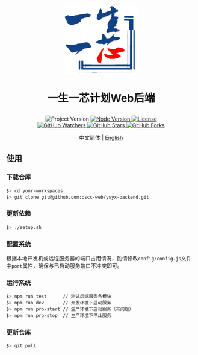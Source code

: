 <p align="center">
    <img alt="Logo" src="https://github.com/oscc-web/ysyx-website-resources/blob/main/images/logo/ysyx.png" width="200">
</p>

<h1>
    <p align="center">一生一芯计划Web后端</p>
</h1>

<p align="center">
    <a title="Project Version">
        <img alt="Project Version" src="https://img.shields.io/badge/version-1.0.0-brightgreen" />
    </a>
    <a title="Node Version" target="_blank" href="https://nodejs.org">
        <img alt="Node Version" src="https://img.shields.io/badge/Node-%3E%3D16.19.1-blue" />
    </a>
    <a title="License" target="_blank" href="https://github.com/oscc-web/ysyx-backend/blob/master/LICENSE">
        <img alt="License" src="https://img.shields.io/github/license/oscc-web/ysyx-backend.svg" />
    </a>
    <br/>
    <a title="GitHub Watchers" target="_blank" href="https://github.com/oscc-web/ysyx-backend/watchers">
        <img alt="GitHub Watchers" src="https://img.shields.io/github/watchers/oscc-web/ysyx-backend.svg?label=Watchers&style=social" />
    </a>
    <a title="GitHub Stars" target="_blank" href="https://github.com/oscc-web/ysyx-backend/stargazers">
        <img alt="GitHub Stars" src="https://img.shields.io/github/stars/oscc-web/ysyx-backend.svg?label=Stars&style=social" />
    </a>
    <a title="GitHub Forks" target="_blank" href="https://github.com/oscc-web/ysyx-backend/network/members">
        <img alt="GitHub Forks" src="https://img.shields.io/github/forks/oscc-web/ysyx-backend.svg?label=Forks&style=social" />
    </a>
</p>

<p align="center">中文简体 | <a title="English" href="README.md">English</a></p>

## 使用

### 下载仓库

```sh
$> cd your-workspaces
$> git clone git@github.com:oscc-web/ysyx-backend.git
```

### 更新依赖

```sh
$> ./setup.sh
```

### 配置系统

根据本地开发机或远程服务器的端口占用情况，酌情修改`config/config.js`文件中`port`属性，确保与已启动服务端口不冲突即可。

### 运行系统

```sh
$> npm run test      // 测试后端服务各模块
$> npm run dev       // 开发环境下启动服务
$> npm run pro-start // 生产环境下启动服务（有问题）
$> npm run pro-stop  // 生产环境下停止服务
```

### 更新仓库

```sh
$> git pull
```
